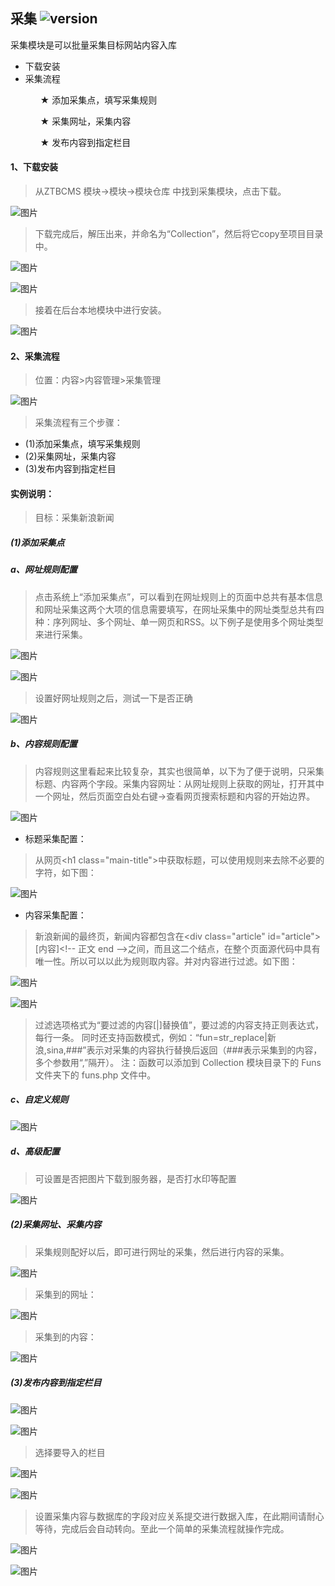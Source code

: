 ## 采集 ![version](https://img.shields.io/github/release/ztbcms/ztbcms-Collection.svg?maxAge=36000)

采集模块是可以批量采集目标网站内容入库

<ul>
    <li>下载安装</li>
    <li>采集流程</li>
    <ol>★ 添加采集点，填写采集规则</ol>  
    <ol>★ 采集网址，采集内容
    </ol>
    <ol>★ 发布内容到指定栏目</ol>
</ul>

#### 1、下载安装
> 从ZTBCMS 模块->模块->模块仓库 中找到采集模块，点击下载。

![图片](https://dn-coding-net-production-pp.qbox.me/1e32baa1-7897-419a-9d85-fe835ea79679.png)

> 下载完成后，解压出来，并命名为“Collection”，然后将它copy至项目目录中。

![图片](https://dn-coding-net-production-pp.qbox.me/6d63149d-c6c9-406a-b4c7-43d3dad934a9.png)

![图片](https://dn-coding-net-production-pp.qbox.me/355315ac-1e2c-45df-a751-9e5d10abe34c.png)

> 接着在后台本地模块中进行安装。

![图片](https://dn-coding-net-production-pp.qbox.me/b2fee4be-cb43-464c-b39c-eeef0c272cc7.png)

#### 2、采集流程
> 位置：内容>内容管理>采集管理

![图片](https://dn-coding-net-production-pp.qbox.me/18fe753b-3152-4c1a-b40a-ff78dd7e1730.png)

> 采集流程有三个步骤：
* (1)添加采集点，填写采集规则
* (2)采集网址，采集内容
* (3)发布内容到指定栏目

#### 实例说明：
> 目标：采集新浪新闻

##### (1)添加采集点
##### a、网址规则配置
> 点击系统上“添加采集点”，可以看到在网址规则上的页面中总共有基本信息和网址采集这两个大项的信息需要填写，在网址采集中的网址类型总共有四种：序列网址、多个网址、单一网页和RSS。以下例子是使用多个网址类型来进行采集。

![图片](https://dn-coding-net-production-pp.qbox.me/50317d49-50a3-4724-b4f2-41436d675f44.png)

![图片](https://dn-coding-net-production-pp.qbox.me/fe77ef13-4fb9-450a-9737-b20b46758980.png)

> 设置好网址规则之后，测试一下是否正确

![图片](https://dn-coding-net-production-pp.qbox.me/144b1253-28f0-47bb-a91d-7969ba0b748d.png)

##### b、内容规则配置
> 内容规则这里看起来比较复杂，其实也很简单，以下为了便于说明，只采集标题、内容两个字段。采集内容网址：从网址规则上获取的网址，打开其中一个网址，然后页面空白处右键->查看网页搜索标题和内容的开始边界。

![图片](https://dn-coding-net-production-pp.qbox.me/f4084552-8e21-420b-8c03-bf6ce527d768.png)

* 标题采集配置：
> 从网页&lt;h1 class="main-title"></h1>中获取标题，可以使用规则来去除不必要的字符，如下图：

![图片](https://dn-coding-net-production-pp.qbox.me/1ea2cb2a-ad17-43dd-855b-38897b83694a.png)

* 内容采集配置：
> 新浪新闻的最终页，新闻内容都包含在&lt;div class="article" id="article">[内容]</div>&lt;!-- 正文 end -->之间，而且这二个结点，在整个页面源代码中具有唯一性。所以可以以此为规则取内容。并对内容进行过滤。如下图：

![图片](https://dn-coding-net-production-pp.qbox.me/205f5e93-32e5-498c-a693-846a6d3dbb8c.png)

![图片](https://dn-coding-net-production-pp.qbox.me/8dc925ac-54bf-4036-b392-387395b93879.png)

> 过滤选项格式为“要过滤的内容[|]替换值”，要过滤的内容支持正则表达式，每行一条。 同时还支持函数模式，例如：“fun=str_replace|新浪,sina,###”表示对采集的内容执行替换后返回（###表示采集到的内容，多个参数用“,”隔开）。 注：函数可以添加到 Collection 模块目录下的 Funs 文件夹下的 funs.php 文件中。

##### c、自定义规则
![图片](https://dn-coding-net-production-pp.qbox.me/a1699d46-b34a-4d93-b081-83fb06535999.png)

##### d、高级配置
> 可设置是否把图片下载到服务器，是否打水印等配置

![图片](https://dn-coding-net-production-pp.qbox.me/10f6f8e2-2c1b-45a2-a173-6399bd3f8678.png)

##### (2)采集网址、采集内容
> 采集规则配好以后，即可进行网址的采集，然后进行内容的采集。

![图片](https://dn-coding-net-production-pp.qbox.me/3aa670e0-0e4c-4979-97ef-5d5c98288b90.png)

> 采集到的网址：

![图片](https://dn-coding-net-production-pp.qbox.me/2cabb18b-3189-4efa-9246-e49c25ba7f6f.png)

> 采集到的内容：

![图片](https://dn-coding-net-production-pp.qbox.me/f9a8b34f-cf7f-4616-9674-3e4bca9a25cf.png)

##### (3)发布内容到指定栏目

![图片](https://dn-coding-net-production-pp.qbox.me/0afcf8f3-cee7-4e8c-9192-104a72d7c94b.png)

![图片](https://dn-coding-net-production-pp.qbox.me/22882e2f-cf3e-4733-b373-52056371126e.png)

> 选择要导入的栏目

![图片](https://dn-coding-net-production-pp.qbox.me/748bc936-10c4-466c-8a77-d3e68fbc5101.png)

![图片](https://dn-coding-net-production-pp.qbox.me/62a2d5d1-0696-4614-a126-3e4697946461.png)

> 设置采集内容与数据库的字段对应关系提交进行数据入库，在此期间请耐心等待，完成后会自动转向。至此一个简单的采集流程就操作完成。

![图片](https://dn-coding-net-production-pp.qbox.me/9fbabdf7-c09a-4d1e-98f5-90d936a36a5d.png)

![图片](https://dn-coding-net-production-pp.qbox.me/3f73054a-dbce-42c0-8cd4-a7cfd1290f8f.png)
